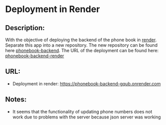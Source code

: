 # Deployment in Render

## Description:

With the objective of deploying the backend of the phone book in [render](https://render.com/). Separate this app into a new repository. The new repository can be found here [phonebook-backend](https://github.com/fernargdev/phonebook-backend). The URL of the deployment can be found here: [phonebook-backend-render](https://phonebook-backend-gqub.onrender.com/)

## URL:

- Deployment in render: https://phonebook-backend-gqub.onrender.com

## Notes:

- It seems that the functionality of updating phone numbers does not work due to problems with the server because json server was working
